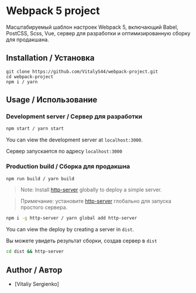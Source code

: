 # Webpack 5 project

Масштабируемый шаблон настроек Webpack 5, включающий Babel, PostCSS, Scss, Vue, сервер для разработки и оптимизированную сборку для продакшана.

## Installation / Установка

```
git clone https://github.com/VitalyS44/webpack-project.git
cd webpack-project
npm i / yarn
```

## Usage / Использование

### Development server / Сервер для разработки

```bash
npm start / yarn start
```

You can view the development server at `localhost:3000`.

Сервер запускается по адресу `localhost:3000`

### Production build / Сборка для продакшна

```bash
npm run build / yarn build
```

> Note: Install [http-server](https://www.npmjs.com/package/http-server) globally to deploy a simple server.

> Примечание: установите [http-server](https://www.npmjs.com/package/http-server) глобально для запуска простого сервера.

```bash
npm i -g http-server / yarn global add http-server
```

You can view the deploy by creating a server in `dist`.

Вы можете увидеть результат сборки, создав сервер в `dist`

```bash
cd dist && http-server
```

## Author / Автор

-   [Vitaliy Sergienko]

